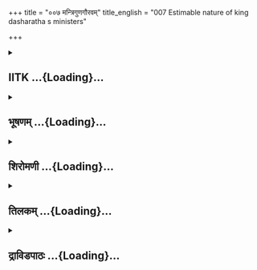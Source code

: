 +++
title = "००७ मन्त्रिगुणगौरवम्"
title_english = "007 Estimable nature of king dasharatha s ministers"

+++
<div caption="श्रीराम-हरिसीताराममूर्ति-घनपाठिभ्यां वचनम्" class="audioEmbed" src="https://archive.org/download/Ramayana-recitation-Sriram-harisItArAmamUrti-Ghanapaati-v2/Kanda_1/Kanda_1_BK-007-Mantriguna_Gouravam.mp3"></div>

<div class="js_include collapsed" newlevelforh1="2" title="IITK" unfilled url="/purANam/rAmAyaNam/audIchya-pAThaH/iitk/1_bAlakANDam/02-putrakAmaH/007_mantriguNagauravam.md">
<details><summary><h2>IITK ...{Loading}...</h2></summary>

King Dasaratha's court and description of the virtues of ministers.



### श्लोकः
#### मूलम्
तस्यामात्या गुणैरासन्निक्ष्वाकोस्तु महात्मनः ।  
मन्त्रज्ञाश्चेङ्गितज्ञाश्च नित्यं प्रियहिते रताः ॥1.7.1॥

#### शब्दार्थः
महात्मनः of the magnanimous, तस्य his, इक्ष्वाकोः of the descendent of Ikshvaku, गुणैः  with virtues, मन्त्रज्ञाश्च competent counsellors, इङ्गितज्ञाश्च skilled in judging motives from the features of the face, नित्यम् always, प्रियहिते doing all that was dear and could bring welfare to the king, रताः intent on, अमात्याः ministers, आसन् existed.

#### आङ्ग्लानुवादः
The ministers of the great descendent of the Ikshvakus were endowed with all virtues. They were competent counsellors, skilled in judging motives from facial features and were always intent on doing good and all that was dear and helpful to the king.



### श्लोकः
#### मूलम्
अष्टौ बभूवुर्वीरस्य तस्यामात्या यशस्विनः ।  
शुचयश्चानुरक्ताश्च राजकृत्येषु नित्यशः ॥1.7.2॥

#### शब्दार्थः
वीरस्य of the mighty, यशस्विनः glorious, तस्य for that king Dasaratha, शुचयः free from blemish in dealings, नित्यशः ever, राजकृत्येषु in royal duties, अनुरक्ताश्च loyally devoted, अष्टौ eight, अमात्याः ministers, बभूवुः had been employed.

#### आङ्ग्लानुवादः
The mighty and glorious (king Dasaratha) had eight ministers who were free from blemish in their dealings and ever devoted to royal duties.



### श्लोकः
#### मूलम्
धृष्टिर्जयन्तो विजयस्सिद्धार्थो ह्यर्थसाधकः ।  
अशोको मन्त्रपालश्च सुमन्त्रश्चाष्टमोऽभवत् ॥1.7.3॥

#### शब्दार्थः
धृष्टिः Dhrishti, जयन्तः Jayanta, विजयः Vijaya, सिद्धार्थः Siddhartha, अर्थसाधकः Arthasadhaka, अशोकः Ashoka, मन्त्रपालश्च Mantrapala, सुमन्त्रः Sumantra, अष्टमः eigth, अभवत् were present.

#### आङ्ग्लानुवादः
The eight ministers were Dhrishti, Jayanta,Vijaya, Siddhartha, Arthasadhaka, Ashoka, Mantrapala and Sumantra.



### श्लोकः
#### मूलम्
ऋत्विजौ द्वावभिमतौ तस्याऽऽस्तामृषिसत्तमौ ।  
वसिष्ठो वामदेवश्च मन्त्रिणश्च तथापरे ॥1.7.4॥

#### शब्दार्थः
तस्य for him, वसिष्ठः Vasihta, वामदेवः च and Vamadeva, द्वौ two, ऋषिसत्तमौ excellent rishis, अभिमतौ highly desired, ऋत्विजौ family priests, आस्ताम् existed, तथा and, अपरे some other, मन्त्रिणश्च counsellors also.

#### आङ्ग्लानुवादः
He had two wellchosen excellent rishis, Vasishta and Vamadeva, as family priests besides some other counsellors.



### श्लोकः
#### मूलम्
विद्याविनीता ह्रीमन्तः कुशला नियतेन्द्रियाः ।  
श्रीमन्तश्च महात्मानश्शास्त्रज्ञा दृढविक्रमाः ॥1.7.5॥  
कीर्तिमन्तः प्रणिहिताः यथावचनकारिणः ।  
तेजः क्षमायशःप्राप्ता स्मितपूर्वाभिभाषिणः ॥1.7.6॥

#### शब्दार्थः
विद्याविनीताः well educated in all branches of knowledge, ह्रीमन्तः those who feel ashamed to do unjust acts, कुशलाः proficient, नियतेन्द्रियाः those having restrained senses, श्रीमन्तश्च wealthy, महात्मानः illustrious, शास्त्रज्ञाः versed in shastras, दृढविक्रमाः steadfast in  prowess, कीर्तिमन्तः renowned, प्रणिहिताः fixing their attention on their thoughts, यथावचनकारिणः doing in accordance with word, तेजःक्षमायशःप्राप्ताः possessing splendour forgiveness and fame, स्मितपूर्वाभिभाषिणः speaking with a smile.

#### आङ्ग्लानुवादः
They were welleducated in all branches of knowledge and deemed unjust acts shameful. They were renowned, proficient, versed in sastras, wealthy and magnanimous. They had their senses restrained and their deeds were in accordance with their words. They acted with determination. They were brilliant, forgiving and reputed. And always spoke with a smile.



### श्लोकः
#### मूलम्
क्रोधात्कामार्थहेतोर्वा न ब्रूयुरनृतं वचः ।  
तेषामविदितं किञ्चित्स्वेषु नास्ति परेषु वा ।  
क्रियमाणं कृतं वापि चारेणापि चिकीर्षितम् ॥1.7.7॥

#### शब्दार्थः
क्रोधात् either in anger, कामार्थहेतोर्वा or for the reason of pecuniary gains or for desire, अनृतम् untruth or unjust, वचः word, न ब्रूयुः do not utter, स्वेषु in the midst of their own, परेषु वा or among their enemies, क्रियमाणम् what was being done, कृतं वापि or what had been done, चिकीर्षितम् or intended to be done, तेषाम् for them, चारेण through spies, अविदितम्  unknown, किञ्चित् even little, नास्ति was not there.

#### आङ्ग्लानुवादः
Either in anger or for pecuniary gains or for fulfilment of desire, they never uttered an untrue or unjust word. In the midst of their own people or among their enemies, they knew, through spies everything being done or had been done or intended to be done in future.



### श्लोकः
#### मूलम्
कुशला व्यवहारेषु सौहृदेषु परीक्षिताः ।  
प्राप्तकालं तु ते दण्डं धारयेयुस्सुतेष्वपि ॥1.7.8॥

#### शब्दार्थः
ते those ministers, व्यवहारेषु in their dealings, कुशलाः competent, सौहृदेषु in friendship, परीक्षिताः tested, सुतेष्वपि even in the matter of sons, प्राप्तकालम् appropriately, दण्डम्   punishment, धारयेयुः used to impose.

#### आङ्ग्लानुवादः
They knew how to deal (with people). They were true to their friends. They used to impose appropriate punishment even on their own sons.



### श्लोकः
#### मूलम्
कोशसङ्ग्रहणे युक्ता बलस्य च परिग्रहे ।  
अहितं चापि पुरुषं न विहिंस्युरदूषकम् ॥1.7.9॥

#### शब्दार्थः
कोशसङ्ग्रहणे in replenishing the exchequer, बलस्य army's, परिग्रहे च also holding, युक्ताः  experts, अदूषकम् who did not commit any offence, अहितं पुरुषमपि those who were not wellwishers, न विहिंस्युः never inflicted with punishment.

#### आङ्ग्लानुवादः
They were experts in replenishing the exchequer and in collecting the army. They never inflicted any punishment even on those who were not their wellwishers, if they did not commit any offence.



### श्लोकः
#### मूलम्
वीराश्च नियतोत्साहा राजशास्त्रमनुष्ठिताः ।  
शुचीनां रक्षितारश्च नित्यं विषयवासिनाम् ॥1.7.10॥

#### शब्दार्थः
वीराश्च mighty and powerful, नियतोत्साहाः possessing steady perseverance, राजशास्त्रम् state policy, अनुष्ठिताः followed, विषयवासिनाम् living in the state, शुचीनाम् of virtuous people, नित्यम् always, रक्षितारश्च protectors.

#### आङ्ग्लानुवादः
They were heroic. They possessed steady perseverance. They followed the state policy and always protected the virtuous people living in the state.



### श्लोकः
#### मूलम्
ब्रह्म क्षत्रमहिंसन्तस्ते कोशं समपूरयन् ।  
सुतीक्ष्णदण्डास्संप्रेक्ष्य पुरुषस्य बलाबलम् ॥1.7.11॥

#### शब्दार्थः
ब्रह्म brahmanas, क्षत्रम् kshatriyas, अहिंसन्तः did not cause pain (in thought, word and deed), ते they, कोशम् treasury, समपूरयन् filled, पुरुषस्य for a person, बलाबलम् strength and weakness, सम्प्रेक्ष्य investigating, सुतीक्ष्णदण्डाः inflicted  stringent punishments.

#### आङ्ग्लानुवादः
While ensuring that they did not cause pain to brahmanas and kshatriyas (in thought, word and deed), they filled the treasury. They inflicted stringent punishments on a man after examining his strength and weakness.



### श्लोकः
#### मूलम्
शुचीनामेकबुद्धीनां सर्वेषां सम्प्रजानताम् ।  
नासीत्पुरे वा राष्ट्रे वा मृषावादी नरः क्वचित् ॥1.7.12॥

#### शब्दार्थः
शुचीनाम् of the chaste in conduct, एकबुद्धीनाम् unanimous in decisionmaking, सर्वेषाम् of all men, सम्प्रजानताम् administrating the kingdom, पुरे वा either in the city, राष्ट्रे वा or in the kingdom, क्वचित् anywhere, मृषावादी was a liar, नरः man, नासीत् did not exist.

#### आङ्ग्लानुवादः
While the ministers of chaste conduct administered the kingdom with unanimous decisions, there was no one who was a liar, either in the city or in the kingdom.



### श्लोकः
#### मूलम्
कश्चिन्न दुष्टस्तत्रासीत्परदाररतो नरः ।  
प्रशान्तं सर्वमेवासीद्राष्ट्रं पुरवरं च तत् ॥1.7.13॥

#### शब्दार्थः
तत्र in that kingdom, दुष्टः wicked, परदाररतः enamoured of others' wives, नरः men, कश्चित् even one, नासीत् did not exist, सर्वम् entire, राष्ट्रम् empire, तत् that, पुरवरं च best of cities, प्रशान्तम् आसीत् serenity prevailed.

#### आङ्ग्लानुवादः
In that kingdom no one was wicked or enamoured of others' wives. Serenity prevailed over the entire kingdom including the city of excellence.



### श्लोकः
#### मूलम्
सुवाससस्सुवेषाश्च ते च सर्वे सुशीलिनः ।  
हितार्थं च नरेन्द्रस्य जाग्रतो नयचक्षुषा ॥1.7.14॥

#### शब्दार्थः
ते सर्वे all the ministers, सुवाससः wore excellent clothes, सुवेषाश्च well adorned, सुशीलिनः good character, नरेन्द्रस्य king's, हितार्थम् for the welfare of, नयचक्षुषा with politics as their eyes, जाग्रतः vigilant.

#### आङ्ग्लानुवादः
They all were welldressed in fine clothes. They possessed good character with an eye on justice and vigilant about the king's welfare.



### श्लोकः
#### मूलम्
गुरोर्गुणगृहीताश्च प्रख्याताश्च पराक्रमे ।  
विदेशेष्वपि विज्ञातास्सर्वतो बुद्धिनिश्चयात् ॥1.7.15॥

#### शब्दार्थः
गुरोः from elderly venerable persons like father, mother etc, गुणगृहीताः receiving inspiration through their virtues, पराक्रमे in the matter of prowess, प्रख्याताः renowned, सर्वतः in all affairs, बुद्धिनिश्चयात् guided by their intellect, विदेशेष्वपि in other countries as well, विज्ञाताः were famous.

#### आङ्ग्लानुवादः
They imbibed virtues from the elderlies. They were renowned in prowess. They were guided by their intellect in all affairs. They were wellknown everywhere.



### श्लोकः
#### मूलम्
सन्धिविग्रहतत्त्वज्ञाः प्रकृत्या सम्पदान्विताः ॥1.7.16॥  
मन्त्रसंवरणे शक्ताश्श्लक्ष्णास्सूक्ष्मासु बुद्धिषु ।  
नीतिशास्त्रविशेषज्ञास्सततं प्रियवादिनः ॥1.7.17॥

#### शब्दार्थः
सन्धिविग्रहतत्त्वज्ञाः well aware of the real nature of peace or war, प्रकृत्या inherently, सम्पदा by affluent, अन्विताः possessed, मन्त्रसंवरणे in keeping the plans secretly, शक्ताः capable, सूक्ष्मासु in sharp, बुद्धिषु in comprehension, श्लक्ष्णाः gracious, नीतिशास्त्रविशेषज्ञाः distinguished in the science of ethics and morality, सततम् always, प्रियवादिनः spoke pleasing words.

#### आङ्ग्लानुवादः
The ministers were inherently well aware of the real nature of peace or war. They were affluent, adept in keeping secrecy and sharp in comprehending the points (before making any decision). They were experts in the science of ethics and morality. They always spoke  pleasing words.



### श्लोकः
#### मूलम्
ईदृशैस्तैरमात्यैस्तु राजा दशरथोऽनघः ।  
उपपन्नो गुणोपेतैरन्वशासद्वसुन्धराम् ॥1.7.18॥

#### शब्दार्थः
अनघः free from sin, दशरथः राजा king Dasaratha, गुणोपेतैः by those endowed with virtues, ईदृशैः with such, अमात्यैः ministers, उपपन्नः surrounded, वसुन्धराम् earth, अन्वशासत् ruled.

#### आङ्ग्लानुवादः
The faultless king Dasaratha, with the assistance of such ministers endowed with virtues, ruled the earth.



### श्लोकः
#### मूलम्
अवेक्षमाणश्चारेण प्रजा धर्मेण रञ्जयन् ।  
प्रजानां पालनं कुर्वन्नधर्मान्परिवर्जयन् ॥1.7.19॥  
विश्रुतस्त्रिषु लोकेषु वदान्यस्सत्यसङ्गरः ।  
स तत्र पुरुषव्याघ्रश्शशास पृथिवीमिमाम् ॥1.7.20॥

#### शब्दार्थः
पुरुषव्याघ्रः tiger among men, सः king Dasaratha, चारेण with spies, अवेक्षमाणः guarding, प्रजाः the poeple, रञ्जयन् pleasing, प्रजानाम् of people, पालनं कुर्वन् protecting, अधर्मान्  unrighteous ones, परिवर्जयन् deserting, वदान्यः munificient, सत्यसङ्गरः undertaking to uphold truth, त्रिषु लोकेषु in the three worlds, विश्रुतः wellknown, इमाम् this, पृथिवीम् earth, धर्मेण with righteousness, शशास reigned.

#### आङ्ग्लानुवादः
In the three worlds he (Dasaratha) was acclaimed in the three words as munificient and upholder of truth, a tiger among men, who ruled protecting and guarding the people through spies. He. ruled the kingdom with righteousness by deserting irreligious and keeping the subjects happy.



### श्लोकः
#### मूलम्
नाध्यगच्छद्विशिष्टं वा तुल्यं वा शत्रुमात्मनः ।  
मित्रवान्नतसामन्तः प्रतापहतकण्टकः ॥1.7.21॥  
स शशास जगद्राजा दिवं देवपतिर्यथा ।

#### शब्दार्थः
मित्रवान् having many friends, नतसामन्तः humbled tributary kings, प्रतापहतकण्टकः slayed the  thorny enemies with might, आत्मनः for himself, विशिष्टं वा superior, तुल्यं वा or equal, शत्रुम् foe, नाध्यगच्छत् did not meet, सः राजा that king, देवपतिः Indra, यथा like, जगत् world, शशास ruled.

#### आङ्ग्लानुवादः
The king (Dasaratha) had many friends. All the tributary kings were obedient to him. He killed his enemies with his might. There was no foe who was either superior to or equal to him. He ruled the world as Indra ruled the heaven.



### श्लोकः
#### मूलम्
तैर्मन्त्रिभिर्मन्त्रहिते नियुक्तै  
र्वृतोऽनुरक्तैः कुशलैस्समर्थैः ।  
स पार्थिवो दीप्तिमवाप युक्त  
स्तेजोमयैर्गोभिरिवोदितोऽर्कः ॥1.7.22॥

#### शब्दार्थः
मन्त्रहिते in counselling for  his welfare, नियुक्तैः appointed, अनुरक्तैः by the affectionate ones, कुशलैः skilful ones, समर्थैः by the capable, तैः मन्त्रिभिः with those ministers, वृतः  surrounded by, सः पार्थिवः the king, तेजोमयैः luminous, गोभिः by rays, युक्तः filled with, उदितः rising, अर्कः इव like the Sun, दीप्तिम् brightness, अवाप obtained.

#### आङ्ग्लानुवादः
Accompanied by the ministers who were devoted to his welfare, adept in counselling, skilful, capable and loyal towards him, the king acquired glory like the rising Sun with luminous rays.  

### समाप्तिः
 श्रीमद्रामायणे वाल्मीकीय आदिकाव्ये बालकाण्डे सप्तमस्सर्गः ॥  
Thus ends the seventh sarga of Balakanda of the holy Ramayana the first epic composed by sage Valmiki.

</details>
</div>
<div class="js_include collapsed" newlevelforh1="2" title="भूषणम्" unfilled url="/purANam/rAmAyaNam/audIchya-pAThaH/TIkA/bhUShaNa_iitk/1_bAlakANDam/02-putrakAmaH/007_mantriguNagauravam.md">
<details><summary><h2>भूषणम् ...{Loading}...</h2></summary>



तस्यामात्या गुणैरासन्निक्ष्वाकोस्तु महात्मनः ।  

मन्त्रज्ञाश्चेङ्गितज्ञाश्च नित्यं प्रियहिते रताः  ॥  १।७।१  ॥   

अथोक्तगुणसम्पन्नस्य दशरथस्य धर्मानुष्ठानसहायसाधिष्ठसचिवसम्पत्तिं दर्शयति
सप्तमे तस्येत्यादि । महात्मनः महामतेः तस्य इक्ष्वाकोः, दशरथस्य
तद्वंशजत्वात्तच्छब्दः । मन्त्रज्ञाः कार्यविचारज्ञाः । इङ्गितं
पराभिप्रायः तं मुखविकाससङ्कोचव्यङ्ग्यवचनादिभिर्जानन्तीति इङ्गितज्ञाः ।
अमात्याः अमा राज्ञः सर्वराज्यव्यापारेषु सह भवन्तीत्यमात्याः ।
"अव्ययात्त्यप्" । गुणैः वक्ष्यमाणमन्त्रिगुणैः उपेता आसन्  ॥  १।७।१  ॥   

  

अष्टौ बभूवुर्वीरस्य तस्यामात्या यशस्विनः ।  

शुचयश्चानुरक्ताश्च राजकृत्येषु नित्यशः  ॥  १।७।२  ॥   

"मन्त्रिणः सप्त वाष्टौ वा प्रकुर्वीत परीक्षितान्" इति मनुनोक्तरीत्याह
अष्टाविति । शुचयः सर्वात्मना स्वामिद्रोहचिन्तारहिताः, नित्यशः
राजकृत्येषु तदनुष्ठानेषु अनुरक्ताः तत्पराः, अष्टावमात्या बभूवुः  ॥  १।७।२
 ॥   

  

धृष्टिर्जयन्तो विजयः सिद्धार्थोह्यर्थसाधकः ।  

अशोको मन्त्रपालश्च सुमन्त्रश्चाष्टमो ऽभवत्  ॥  १।७।३  ॥   

तेषां नामानि दर्शयति धृष्टिरिति । धृष्टिः प्रथमो ऽभवत् जयन्तो द्वितीयो
ऽभूत् इति क्रमेण योजयित्वा सुमन्त्रो ऽष्टमो ऽभवदिति योज्यम्  ॥  १।७।३
 ॥   

  

ऋत्विजौ द्वावभिमतौ तस्यास्तामृषिसत्तमौ ।  

वसिष्ठो वामदेवश्च मन्त्रिणश्च तथा ऽपरे  ॥  १।७।४  ॥   

ऋत्विजाविति । वसिष्ठः वामदेवश्च द्वौ ऋषिसत्तमौ ऋत्विजौ पुरोहितौ अभिमतौ
प्रधानौ आस्ताम्, तथा अभिमताः अपरे मन्त्रिणः ऋत्विजः जाबालिप्रभृतयश्चासन्
 ॥  १।७।४  ॥   

  

  

विद्याविनीता ह्रीमन्तः कुशला नियतेन्द्रियाः ।  

श्रीमन्तश्च महात्मानः शास्त्रज्ञा दृढविक्रमाः  ॥  १।७।५  ॥   

अथ मन्त्रिगुणान् प्रपञ्चयति सर्गशेषेण विद्येति । विद्यासु
आन्वीक्षिकीप्रभृतिषु विनीताः शिक्षिताः, ह्रीमन्तः अकृत्यकरणेषु
लज्जावन्तः, कुशलाः नीतौ समर्थाः, नियतेन्द्रियाः अविहितविषयेभ्यो
निवृत्ताः, श्रीमन्तः लक्ष्मीसमृद्धाः, महात्मानः महाबुद्धयः, शास्त्रज्ञाः
नीतिशास्त्रज्ञाः, दृढविक्रमाः अप्रतिहतपराक्रमाः  ॥  १।७।५  ॥   

  

कीर्तिमन्तः प्रणिहिता यथावचनकारिणः ।  

तेजःक्षमायशःप्राप्ताः स्मितपूर्वाभिभाषिणः ।  

क्रोधात्कामार्थहेतोर्वा न ब्रूयुरनृतं वचः  ॥  १।७।६  ॥   

कीर्तिमन्त इति । प्रणिहिताः राजकृत्येष्वप्रमत्ताः, यथावचनकारिणः
यथोक्तवन्तस्तथैव कुर्वन्ति, न तु "मनस्यन्यद्वचस्यन्यत् कर्मण्यन्यत्" इति
न्यायत इति भावः । तेजःक्षमायशांसि प्राप्ताः । "द्वितीया श्रित "
इत्यादिना समासः । अत्र यशः प्रतापक्षमाजन्या प्रथा । कीर्तिमन्त इत्यत्र
कीर्तिस्तु मन्त्रज्ञताकृता प्रथा । स्मितपूर्वाभिभाषिण इत्यनेन
निर्मत्सरत्वमुच्यते । आसन्, मन्त्रिण इति श्लोकद्वयशेषः । क्रोधादिति
अर्द्धमेकान्वयम् । क्रोधाद्वा कामहेतोरर्थहेतोर्वा अनृतमसत्यं वचो न
ब्रूयुः  ॥  १।७।६  ॥   

  

तेषामविदितं किञ्चित् स्वेषु नास्ति परेषु वा ।  

क्रियमाणं कृतं वापि चारेणापि चिकीर्षितम्  ॥  १।७।७  ॥   

तेषामिति । तेषां मन्त्रिणां स्वेषु स्वराष्ट्रीयवृत्तान्तेषु परेषु
परराष्ट्रीयवृत्तान्तेषु च, कृतं क्रियमाणम्, चिकीर्षितं कर्त्तुमिष्टम्,
करिष्यमाणमिति यावत् । यत्किञ्चिदपि वा वृत्तं चारेण चारमुखेन अविदितं
नास्ति, सर्वो ऽपि स्वराष्ट्रपरराष्ट्रवृत्तान्तभेदस्तैर्ज्ञात इत्यर्थः  ॥ 
१।७।७  ॥   

  

कुशला व्यवहारेषु सौहृदेषु परीक्षिताः ।  

प्राप्तकालं तु ते दण्डं धारयेयुः सुतेष्वपि  ॥  १।७।८  ॥   

कुशला इति । व्यवहारेषु निश्चितार्थप्रतिपादनेषु कुशलाः समर्थाः । सौहृदेषु
विषयेषु परीक्षिताः राज्ञा बहुधा परीक्षितास्ते मन्त्रिणः सुतेष्वपि
प्राप्तकालं प्राप्तसापराधत्वलक्षणकालम्, दण्डं धारयेयुः प्रवर्त्तयेयुः  ॥ 
१।७।८  ॥   

  

कोशसङ्ग्रहणे युक्ता बलस्य च परिग्रहे ।  

अहितं वापि पुरुषं न विहिंस्युरदूषकम्  ॥  १।७।९  ॥   

कोशेति । कोशस्य अर्थनिचयस्य, सङ्ग्रहणे सम्पादने । बलस्य चतुर्विधसैन्यस्य
। परिग्रहे अर्थप्रदानेन संरक्षणे च युक्ता अवहितास्सन्तः अहितं शत्रुमपि,
अदूषकम् अनपराधिनं न विहिंस्युः न पीडयेयुः । शकि लङ्  ॥  १।७।९  ॥   

  

वीराश्च नियतोत्साहा राजशास्त्रमनुष्ठिताः ।  

शुचीनां रक्षितारश्च नित्यं विषयवासिनाम्  ॥  १।७।१०  ॥   

वीराश्चेति । वीराः शत्रुनिवारणक्षमाः । नियतोत्साहाः शत्रुजये
नित्योत्साहाः । राजशास्त्रं नीतिशास्त्रम् अनुष्ठिताः अनुष्ठितवन्तः, अत
एव विषयवासिनां स्वराज्यवासिनाम्, शुचीनां साधूनां नित्यं रक्षितारः,
अशुचीनां तु निहन्तार इति च सिद्धम् । ते आसन्नित्यनुषज्यते  ॥  १।७।१०  ॥   

  

ब्रह्मक्षत्रमहिंसन्तस्ते कोशं समपूरयन् ।  

सुतीक्ष्णदण्डाः सम्प्रेक्ष्य पुरुषस्य बलाबलम्  ॥  १।७।११  ॥   

ब्रह्मेति । ब्रह्म ब्राह्मणान् क्षत्रं क्षत्रियांश्च अहिंसन्तः विनापराधं
तत्स्वमनपहरन्तः । सत्यप्यपराधे पुरुषस्य अपराधिनः, बलाबलम् अपराधतारतम्यं
शक्तितारतम्यं वा सम्प्रेक्ष्य अपराधगुरुत्वे सुतीक्ष्णदण्डाः,
अपराधाल्पत्वे मृदु दण्डाश्च । शक्तत्वे सुतीक्ष्णदण्डाः अशक्तत्वे
मृदुदण्डाश्च कोशं समपूरयन्  ॥  १।७।११  ॥   

  

शुचीनामेकबुद्धीनां सर्वेषां सम्प्रजानताम् ।  

नासीत्पुरे वा राष्ट्रे वा मृषावादी नरः क्वचित्  ॥  १।७।१२  ॥   

अथ मन्त्रिगुणसम्पत्तिफलं दर्शयति शुचीनामित्यादिश्लोकद्वयेन् । शुचीनाम्
एकरूपकरणत्रयवताम् । एकबुद्धीनाम् एककण्ठानां सर्वेषां मन्त्रिणां
सम्प्रजानतां राज्यतन्त्रं विचारयताम् । भावलक्षणसप्तम्यर्थे षष्ठी ।
"षष्ठीचानादरे" इत्यत्र योगविभागेन । सर्वेषु मन्त्रिषु राज्यतन्त्रं
विचारयत्स्वित्यर्थः । पुरे वा राष्ट्रे वा क्वचित्कोणे ऽपि मृषावादी
असत्यवादी नरो नासीत्  ॥  १।७।१२  ॥   

  

कश्चिन्न दुष्टस्तत्रासीत् परदाररतो नरः ।  

प्रशान्तं सर्वमेवासीद्राष्ट्रं पुरवरं च तत्  ॥  १।७।१३  ॥   

कश्चिदिति । किञ्च तत्र पुरराष्ट्रेषु कश्चिन्नरः दुष्टः कुटिलः परदाररतश्च
नासीत्, प्रत्युत यद्राष्ट्रं पुरवरं च तत् सर्वं प्रशान्तमेव आसीत् ।
नगरजनपदवासिनः सर्वे ऽप्यन्यायाधर्मरहिता एवासन् इत्यर्थः  ॥  १।७।१३  ॥   

  

सुवाससः सुवेषाश्च ते च सर्वे सुशीलिनः ।  

हितार्थं च नरेन्द्रस्य जाग्रतो नयचक्षुषा  ॥  १।७।१४  ॥   

पुनस्तान्विशेषयति सुवासस इत्यादिना सार्द्धश्लोकत्रयेण । सुवाससः
शुभ्रवाससः, सुवेषाः शोभनालङ्काराः, सुशीलिनः सुसद्वृत्ताः, नरेन्द्रस्य
स्वामिनः हितार्थं नयचक्षुषा जाग्रतः जागरूकाः, सर्वदा नीतिषु दत्तावधाना
इत्यर्थः  ॥  १।७।१४  ॥   

  

गुरौ गुणगृहीताश्च प्रख्याताश्च पराक्रमे ।  

विदेशेष्वपि विज्ञाताः सर्वतो बुद्धिनिश्चयात्  ॥  १।७।१५  ॥   

गुराविति । गुरौ गुरुषु । जात्येकवचनम् । गुणगृहीताः गृहीतगुणाः,
गुणमात्रग्राहिणो दोषमपश्यन्त इत्यर्थः । पराक्रमे विषये प्रख्याताः,
विदेशेषु देशान्तरेष्वपि सर्वतः सर्वत्रातीतानागतविषयेषु, बुद्धिनिश्चयात्
निश्चयरूपबुद्धेर्हेतोः विज्ञाताः विख्याताः  ॥  १।७।१५  ॥   

  

सन्धिविग्रहतत्त्वज्ञाः प्रकृत्या सम्पदान्विताः ।  

मन्त्रसंवरणे शक्ताः श्लक्ष्णास्सूक्ष्मासु बुद्धिषु  ॥  १।७।१६  ॥   

सन्धीति । सन्धिः सामन्तैः समाधानम्, विग्रहः तैः कलहः, तयोस्तत्त्वं
देशकालाद्युचितत्वम्, तज्जानन्तीति तथा । उक्तं च मनुना "यदा त्वेवाल्पिका
पीडा तदा सन्धिं समाश्रयेत् । अभ्युच्छ्रयो यदात्मानं तथा मन्येत विग्रहम्
 ॥ " इति। प्रकृत्या स्वभावेन, सम्पदा ऐश्वर्येण अन्विताः, सम्पदभावे
तच्चापलेनान्यथा कुर्युरिति भावः। मन्त्रो राष्ट्रकार्यचिन्ता, तस्य संवरणे
बहिरप्रकटने शक्ताः, सम्पत्कार्यमिदम्। सूक्ष्मासु बुद्धिषु
सूक्ष्मार्थविशेषविचारेषु श्लक्ष्णाः अपरुषाः, सद्यःप्रतिभावन्त इत्यर्थः
 ॥  १।७।१६  ॥   

  

नीतिशास्त्रविशेषज्ञाः सततं प्रियवादिनः  ॥  १।७।१७  ॥   

नीतिशास्त्रेति । नीतिशास्त्रविशेषज्ञाः नीत्या शासनविशेषज्ञाः
"ग्रन्थशासनयोः शास्त्रम्" इति भास्करः । सततं राज्ञः प्रियवादिनः,
हितवचनस्यैव राज्ञः प्रियत्वात् । आसन्निति पूरणीयम्  ॥  १।७।१७  ॥   

  

ईदृशैस्तैरमात्यैश्च राजा दशरथो ऽनघः ।  

उपपन्नो गुणोपेतैरन्वशासद्वसुन्धराम्  ॥  १।७।१८  ॥   

ईदृशैरिति । ईदृशैः उक्तगुणविशिष्टैः गुणोपेतैः उक्तगुणातिरिक्तगुणोपेतैः
तैः अमात्यैः उपपन्नः । अनघः व्यसनरहितः । उक्तं मनुना "दश कामसमुत्थानि
तथाष्टौ क्रोधजानि च । व्यसनानि दुरन्तानि प्रयत्नेन विवर्जयेत्  ॥ " इति।
व्यसनस्वरूपं चोक्तम् "मृगयाक्षो दिवास्वापः परिवादः स्त्रियो मदः।  

तौर्यत्रिकं वृथाट्यं च कामजो दशको गुणः  ॥  पैशुन्यं साहसं द्रोह
ईर्ष्यासूयार्थदूषणे । वाग्दण्डनं च पारुष्यं क्रोधजो ऽपि गुणो ऽष्टकः  ॥ "
इति। दशरथो राजा वसुन्धरा भूमिम्। अन्वशासदिति लुङ्।
"सर्तिशास्त्यर्तिभ्यश्च" इत्यङ्  ॥  १।७।१८  ॥   

  

अवेक्षमाणश्चारेण प्रजा धर्मेण रञ्जयन् ।  

प्रजानां पालनं कुर्वन्नधर्मं परिवर्जयन्  ॥  १।७।१९  ॥   

विश्रुतस्त्रिषु लोकेषु वदान्यः सत्यसङ्गरः ।  

स तत्र पुरुषव्याघ्रः शशास पृथिवीमिमाम्  ॥  १।७।२०  ॥   

अवेक्षमाण इति श्लोकद्वयमेकान्वयम् । चारेण चक्षुःस्थानीयेन अवेक्षमाणः
स्वपरराष्ट्रवृत्तान्तान् पश्यन् । जात्येकवचनमिदम्,
अनेकचारैर्ज्ञेयत्ववचनात् । यथाह मनुः "वने वनचराः कार्याः श्रमणाटविकादयः
। परप्रवृत्तिज्ञानार्थं शीघ्राश्चारपरम्पराः  ॥ "इति। धर्मेण
दण्ड्यदण्डनादिना प्रजा रञ्जयन् आह्लादयन्,
पालनमनिष्टनिवृत्तिपूर्वकेष्टप्रापणम्। अधर्मम् अदण्ड्यदण्डनादि, विश्रुतः
दानविक्रमादिभिः प्रसिद्धः। वदान्यः दानशीलः। सत्यसङ्गरः सत्यप्रतिज्ञः।
"सङ्गरो ना क्रियाकाले प्रतिज्ञाविपदोर्युधि।" इति यादवः। सः पुरुषव्याघ्रः
पुरुषश्रेष्ठः। तत्र अयोध्यायाम्, वसन्निति शेषः  ॥  १।७।१९,२०  ॥   

  

नाध्यगच्छद्विशिष्टं वा तुल्यं वा शत्रुमात्मनः ।  

मित्रवान्नतसामन्तः प्रतापहतकण्टकः ।  

स शशास जगद्राजा दिवं देवपतिर्यथा  ॥  १।७।२१  ॥   

नाध्यगच्छदिति । विशिष्टमधिकं तुल्यं वा आत्मनः शत्रुं नाध्यगच्छत् न
ज्ञातवान् । तत्र हेतुमाह मित्रवान् नतसामन्तः पादानतसमानसीमाधिपतिकः ।
प्रतापेन हताः कण्टकाः शत्रवो यस्य स तथा । "वेणौ द्रुमाङ्गे रोमाञ्चे
क्षुद्रशत्रौ च कण्टकः ।" इति यादवः । स इति शेषः । उक्तमर्थं
सदृष्टान्तमाह स इति अर्द्धमेकम्  ॥  १।७।२१  ॥   

  

तैर्मन्त्रिभिर्मन्त्रहिते नियुक्तैर्वृतो ऽनुरक्तैः कुशलैः समर्थैः ।  

स पार्थिवो दीप्तिमवाप युक्तस्तेजोमयैर्गोभिरिवोदितो ऽर्कः  ॥  १।७।२२  ॥   

इत्यार्षे श्रीरामायणे वाल्मीकीये आदिकाव्ये बालकाण्डे सप्तमः सर्गः  ॥  ७
 ॥   

सर्गार्थं सङ्ग्रहेण दर्शयति तैरिति । मन्त्रहिते मन्त्रे हिते च
नियुक्तैः, कुशलैः बुद्धिकुशलैः, समर्थैः कार्यकरणसमर्थैः मन्त्रिभिर्वृतः
नृपः । तेजोमयैः, स्वार्थे मयट् । गोभिः किरणैर्युक्तः उदितो ऽर्कः
बालसूर्य इव दीप्तिमवाप । त्रिष्टुबुपजातिवृत्तम्  ॥  १।७।२२  ॥   

इति श्रीगोविन्दराजविरचिते श्रीरामायणभूषणे मणिमञ्जीराख्याने
बालकाण्डव्याख्याने सप्तमः सर्गः  ॥  ७  ॥   

  



</details>
</div>
<div class="js_include collapsed" newlevelforh1="2" title="शिरोमणी" unfilled url="/purANam/rAmAyaNam/audIchya-pAThaH/TIkA/shiromaNI_iitk/1_bAlakANDam/02-putrakAmaH/007_mantriguNagauravam.md">
<details><summary><h2>शिरोमणी ...{Loading}...</h2></summary>



मन्त्रिसम्पत्तिमाह तस्येत्यादिभिः । महात्मनः सर्वपूज्यस्वरूपकस्य गुणैः
इक्ष्वाकोस्तु इक्ष्वाकुसदृशस्य तस्य महाराजाधिराजदशरथस्य अमात्याः
मन्त्रज्ञाः मन्त्रः कार्याकार्यविचारः तं जानन्तीति इङ्गितज्ञाः
पराभिप्रायवेदितारश्च प्रियस्य स्वामिनो हिते नित्यं रताश्चासन् । तुशब्द
इवार्थे । किञ्च इक्ष्वाकोरेवामात्यास्तस्य दशरथस्यामात्या आसन्नित्यन्वयः
। अत्रार्थे तुरेवार्थे । अत एव तस्यास्तां तस्य पौर्वका
इत्येतद्घटकतच्छब्दाभ्यां दशरथग्रहणं न विरूपम्  ॥  १।७।१  ॥   

  

धर्मशास्त्रोक्तसङ्ख्याका मन्त्रिणः सन्तीति बोधयन्नाह अष्टाविति । शुचयः
स्वामिकार्ये कापट्यसंसर्गरहिता अत एव राजकृत्येषु एव नित्यशो ऽनुरक्ताः ।
अत एव यशस्विनः कीर्तिमन्तः । वीरस्य तस्य महाराजाधिराजस्यामात्याः अष्टौ
एव बभूवुः । ऽमन्त्रिणः सप्त वाष्टौ वा प्रकुर्वीत परीक्षितान्ऽ इति मनुः ।
चशब्दौ एवार्थौ  ॥  १।७।२  ॥   

  

तत्तन्नामान्याह धृष्टिरिति । धृष्टिः प्रथमः, जयन्तश्च द्वितीयः, विजयश्च
तृतीयः, सिद्धार्थश्च चतुर्थः, अर्थसाधकश्च पञ्चमः, अशोकश्च षष्ठः,
मन्त्रपालश्च सप्तमः, सुमन्त्रश्च अष्टमो ऽभवत् । हिश्चार्थः ।
सचान्यत्राप्यन्वेति । ऽसुराष्ट्रो राष्ट्रवर्द्धनः । अकोपो धर्मपालश्च
सुमन्त्रश्चाष्टमो ऽर्थवित्ऽ इति भट्टटीकाङ्कितपुस्तकेषु पाठः । तत्र तेषां
नामान्तराणि बोध्यानि  ॥  १।७।३  ॥   

  

ऋत्विजो गणयन्नाह ऋत्विजावित्यादि श्लोकद्वयेन । तस्य महाराजाधिराजदशरथस्य
अभिमतौ सकलज्ञानविशिष्टौ अत एव ऋषिसत्तमौ सर्वऋषिश्रेष्ठौ वसिष्ठो
वामदेवश्चेत्यतौ द्वौ । अथ मङ्गलप्रदौ ऋत्विजौ नित्यमास्तामभवताम् ।
तथाशब्दो नित्यार्थकः  ॥  १।७।४  ॥   

  

अथापरे ताभ्यां भिन्नाः मन्त्रिणः वेदमन्त्रद्रष्टारः सुयज्ञः जाबालिश्च
काश्यपश्च गौतमश्च दीर्घायुर्मार्कण्डेयश्च द्विजः अनेकद्विजविशिष्टः
कात्यायनश्च । ऋत्विजो ऽभवन्निति शेषः । द्विजशब्दस्यावृत्त्या
प्रत्येकमन्वये तु नार्शआद्यजन्तत्वकल्पना । अपिद्वयं तथातुशब्दौ चार्थौ ।
अथशब्दो मङ्गलार्थकः । श्लोकद्वयमेकान्वयि  ॥  १।७।५  ॥   

  

एतैरिति । तस्य महाराजाधिराजदशरथस्य पौर्वकाः पित्रादयः एतैः प्रसिद्धैः
ब्रह्मर्षिभिः वसिष्ठादिभिर्नित्यम् ऋत्विजः यागकर्तारः आसन् ।
पौर्वकगुणान्वर्णयन्नाह विद्येत्यादिभिः । विद्याविनीताः प्राप्तसकलविद्यया
विनीताः सरलाः । किञ्च विद्यासु विनीताः शिक्षिताः अत एव ह्रीमन्तः
जनापवादविषयीभूतकर्मवैगुण्याल्लज्जावन्तः अत एव कुशला सर्वसत्कर्मनिपुणाः
अत एव नियतेन्द्रियाः नियमितान्तर्बहिरुभयकरणाः  ॥  १।७।६  ॥   

  

श्रीमन्त इति । श्रीमन्तः लक्ष्मीविशिष्टाः । महात्मानः पूज्यस्वरूपाः ।
शस्त्रज्ञाः धनुर्वेदप्रतिपादितशस्त्रविषयकज्ञानवन्तः । दृढविक्रमाः
अचलपराक्रमविशिष्टाः । शास्त्रज्ञा इति पाठे शस्त्रप्रतिपादकशास्त्रनिपुणा
इत्यर्थः । कीर्तिमन्तः प्रशस्तयशोयुक्ताः । प्रणिहिताः
निखिलकर्मस्वनवधानतारहिताः । किञ्च प्रणः सद्धर्मप्रतिज्ञा अस्ति येषां ते
प्राणनः । तेषां हितास्तद्धर्मसाधका इत्यर्थः । प्रणशब्दस्य
प्रतिज्ञावाचकत्वं कोशे प्रसिद्धम् । यथावचनकारिणः यथावचनं वचनमनतिक्रम्य
कुर्वन्ति तच्छीलाः । सत्यप्रतिज्ञा इत्यर्थः  ॥  १।७।७  ॥   

  

तेज इति । तेजःक्षमायशःप्राप्ताः तेजश्च क्षमा च यशश्च तानि प्राप्ताः ।
"द्वितीयाश्रिता" इत्यादिना समासः । प्रतापपरो वा । अतो न पौनरुक्त्यम् ।
स्मितपूर्वाभिभाषिणः स्मितं पूर्वं यस्मिँस्तदभिभाषन्ते तच्छीलाः ।
क्रोधात् क्रोधहेतोः कामार्थहेतोः कामरूपार्थरूपहेतोर्वा ऽनृतं सत्यभिन्नं
वचो न ब्रूयुः  ॥  १।७।८  ॥   

  

तेषामिति । तेषां पौर्वकानां स्वेषु आत्मीयेषु परेषु ततो भिन्नेषु च
क्रियमाणं वर्तमानकालिकवृत्तं कृतम्, भूतकालिकवृत्तं च यच्चिकीर्षितं
भविष्यत्कालिकवृतं तच्च चारेण करणभूतेन अविदितं विदितभिन्नं नास्ति । शरैः
शातितपत्र इतिवदेकदेशान्वयः वाप्यथाः चार्थे  ॥  १।७।९  ॥   

  

कुशला इति । व्यवहारेषु कुशलाः निपुणा सौहृदेषु परीक्षिताः ।
मित्रवर्गौरिति शेषः । पौर्वकाः प्राप्तकालं प्राप्तः कालो यस्य तं दण्डं
सुतेषु अपि यथावत् धारयेयुः  ॥  १।७।१०  ॥   

  

कोशेति । कोशसङ्ग्रहणे कोशस्य अर्थसमूहस्य सङ्ग्रहणे अर्जने युक्ताः ।
बलस्य चतुरङ्गसैन्यस्य परिग्रहे परिज्ञाने । तत्तद्गुणपरीक्षणे चेत्यर्थः ।
युक्ताः उद्युक्ताः पौर्वकाः अदूषकं  

दोषरहितमहितमपि पुरुषं न विहिंस्युः पीडयेयुः  ॥  १।७।११  ॥   

  

वीरा इति । वीराः शूरतावन्तः अत एव नियतोत्साहाः
तात्विकयुद्धोत्साहविशिष्टाः राजशास्त्रं राजनीतिमनुष्ठिताः तदनुष्ठानवन्तः
शुचीनां शुद्धान्तःकरणानां विषयवासिनां देशवासिनां चकारेण पुरवासिनां
नित्यं रक्षितारश्चासन्निति शेषः  ॥  १।७।१२  ॥   

  

ब्रह्मेति । पुरुष्ास्यापराधिजनस्य बलाबलमपराधतारतम्यं सम्प्रेक्ष्य
सुविचार्य ब्रह्मक्षत्रं ब्रह्मणो वेदस्य क्षत् अप्रामाण्यप्रतिपादकत्वेन
हिंसनं येषां ते नास्तिकास्तेभ्यस्त्रायन्ते
वेदाप्रामाण्यवादनिवर्तनपूर्वकवेदप्रामाण्यव्यवस्थापकत्वेन जनान् रक्षतीति
ब्रह्मक्षत्रम् । ब्राह्मणकुलमित्यर्थः । तत् अहिंसन्तः
अपीडयन्तस्सुतीक्ष्णदण्डाः सन्तस्ते तत्पौर्वकाः कोशं समपूरयन् ।
दानाधिक्यादिना कोशव्यये ऽपि पुनःपुनरपूरयन्नित्यर्थः । अभिपूरयन्निति पाठे
अडभाव आर्ष इति भट्टः  ॥  १।७।१३  ॥   

  

शुचीनामिति । शुचीनां शुद्धानामेकबुद्धीनां मन्त्रिसमानबुद्धीनां
सम्प्रजानतां प्रजापालनविषयकसम्यग्विचारवतां सर्वेषां तत्पौर्वकाणां पुरे
राष्ट्रे च क्वचित्कदाचिदपि मृषावादी नरो जनः नासीत् । एको वाशब्दो
ऽप्यर्थे, अपरश्चार्थे  ॥  १।७।१४  ॥   

  

कश्चिदिति । तत्र पौर्वकराज्ये दुष्टो धर्मदूषकः अत एव परदाररतिः
कश्चिन्नरो नासीत् । अत एव राष्ट्रं पुरवरं च यत् तत्सर्वं प्रशान्तं
समूलसर्वोपद्रवरहितमेवासीत्  ॥  १।७।१५  ॥   

  

सुवासस इति । नरेन्द्रस्य पूर्वप्रवृत्तराज्यस्य हितार्थाः हितप्रयोजनकाः
सुवाससः शोभनवस्त्राः सुवेषा समीचीनालङ्कारकाश्च सुशीलिनः
समीचीनस्वभावास्ते प्रसिद्धाः सर्वे मन्त्रिणश्च नयचक्षुषा नीतिनेत्रेण ।
जाग्रता आसन् इति शेषः । नरेन्द्रस्येत्यत्रैकत्वं जात्यभिप्रायेण  ॥ 
१।७।१६  ॥   

  

गुराविति । गुरौ महात्मनि गुणगृहीताः गुणमात्रदर्शिनः । गुरुदोषादर्शका
इत्यर्थः । पराक्रमे विषये विदेशेष्वपि प्रख्याताः सर्वतो विज्ञाताः
सर्वविषयकज्ञानवन्तः । तत्र हेतुः बुद्धिनिश्चयाः बुद्ध्या
बुद्धिपूर्वकविचारेण निश्चयः गुरुशास्त्रवाक्यादौ विश्वासो येषां ते
मन्त्रिण आसन्निति शेषः । गुरोर्गुणगृहीताश्चेति भट्टसम्मतः पाठः । तत्र
गुरुणा गुणवत्तया गृहीता इत्यर्थः । गुरोरिति सम्बन्धसामान्ये षष्ठी । गुण
इति अर्शआद्यजन्तः । गुणागुणगृहीता इति पाठे गुणदोषग्रहीतार इत्यर्थ इति
तैर्व्याख्यातम्  ॥  १।७।१७  ॥   

  

अभित इति । अभितः सर्वकालं गुणवन्तः । किञ्च अभितश्चतुर्दिक्षु ये
गुणास्तद्वन्तः आसन् । अत एव गुणवर्जिताः न, अत एव सन्धिविग्रहतत्त्वज्ञाः
सन्धिर्मेलनं विग्रहः कलहः तयोस्तत्त्वं जानान्तीति । प्रकृत्या च
स्वभावेनैव दुस्त्यजया सम्पदा सम्पत्त्या अन्विता युक्ताः । चशब्द इवार्थे
 ॥  १।७।१८  ॥   

  

मन्त्रेति । मन्त्रसङ्ग्रहणे मन्त्रस्य देशस्वास्थ्यसम्पादकविचारस्य
यत्सङ्ग्रहणं मन्त्र्यतिरिक्तैर्वाचानुद्घाटनं तत्र शक्ताः । संवरणे इति
पाठे ऽपि स एवार्थः । सूक्ष्मासु दुर्लक्ष्यासु अपि बुद्धिषु विचारेषु
श्लक्ष्णाः पारुष्यस्वभावरहिताः नीतिशास्त्रविशेषज्ञाः सततं प्रियवादिनः ।
ते आसन्निति शेषः । शक्ताः सूक्ष्मासु इति पाठकपाठः  ॥  १।७।१९  ॥   

  

ईदृशैरिति । ईदृशैः विद्याविनीतत्वादिना वर्णितपौर्वकसदृशैः गुणोपेतैः
निखिलमन्त्रिगुणयुक्तैः तैः पूर्ववर्णिताष्टभिः अमात्यैः उपपन्नः युक्तः ।
चकारेण ऋत्विग्भिरुपपन्नः । अनघः स्वाश्रिताघनिवर्तकः राजा महाराजाधिराजो
दशरथः वसुन्धरामन्वशासत्  ॥  १।७।२०  ॥   

  

अवेक्षमाण इति । चारेण चारचक्षुषा अवेक्षमाणः निखिललोकवृत्तान्तं विजानन्
धर्मेण धर्माचरणेन प्रजा रञ्जयन् प्रजानुरागमुत्पादयन् प्रजानां पालनं
कुर्वन् अधर्मं  

परिवर्जयन्धर्मविरुद्धप्रवृत्तिं निवारयन्  ॥  १।७।२१  ॥   

  

अत एव त्रिषु लोकेषु विश्रुतः ख्यातः वदान्यः सयुक्तिकवदनशीलः सत्यसङ्गरः
कापट्यरहितसङ्ग्रामकर्ता पुरुषव्याघ्रः पुरुषसिंहः स प्रसिद्धो
महाराजाधिराजदशरथः तत्र तस्यामयोध्यायाम् । वसन्निति शेषः । इमां पृथिवीं
शशास पालयामास । द्वयोरेकत्रान्वयः  ॥  १।७।२२  ॥   

  

नेति । विशिष्टं तुल्यं वा आत्मनः शत्रुं
नाध्यगच्छन्मित्रवान्परस्परैकमत्यापन्नबहुमित्रविशिष्टः अत एव नतसामन्तः
नताः सामन्ता राजानो यस्य अत एव प्रतापहतकण्टकः प्रतापेन हताः कण्टकाः
कण्टकतुल्याः शत्रवो यस्य स राजा जगच्छशास । तत्र दृष्टान्तः देवपतिर्यथेति
 ॥  १।७।२३  ॥   

  

उपसंहरन्नाह तैरिति । मन्त्रहिते मन्त्रस्य
कार्याकार्यविषयकविचारजन्यनिश्चयस्य हिते प्राप्तये निविष्टैः स्थापितैः
अनुरक्तैः राजविषयकानुरागविशिष्टैः कुशलैः निपुणैः समर्थैः
राजकार्यविषयकसामर्थ्यविशिष्टैः तैः पूर्वोक्तमन्त्रिभिर्वृतः सः प्रसिद्धः
पार्थिवो महाराजाधिराजदशरथः तेजोमयैर्गोभिः किरणैरुदितः अर्क इव दीप्तिमवाप
 ॥  १।७।२४  ॥   

  

इति श्रीमद्वाल्मीकीयरामायणव्याख्याने रामायणशिरोमणौ बालकाण्डे सप्तमः
सर्गः  ॥  ७  ॥   

  

  



</details>
</div>
<div class="js_include collapsed" newlevelforh1="2" title="तिलकम्" unfilled url="/purANam/rAmAyaNam/audIchya-pAThaH/TIkA/tilaka_iitk/1_bAlakANDam/02-putrakAmaH/007_mantriguNagauravam.md">
<details><summary><h2>तिलकम् ...{Loading}...</h2></summary>



अथ तस्य मन्त्रिसम्पदुच्यते तस्येति । गुणैरमात्यापेक्षितैर्गुणैर्युक्ताः
। इक्ष्वाकोस्तद्वंशजस्य दशरथस्य । गुणानाह मन्त्रज्ञा इति । मन्त्रः
कार्यविचारः । इङ्गितम् पराभिप्रायम् । प्रियस्य राज्ञो हिततत्पराः  ॥ 
१।७।१  ॥   

  

अष्टाविति । शुचयो ऽसत्यस्वामिद्रोहादिरूपवाङ्मनसाशुचित्वरहिताः । नित्यश
आत्मप्रयोजनसमये ऽपि राजकृत्येषु तदनुष्ठानेष्वनुरक्तास्तत्पराः  ॥  १।७।२
 ॥   

  

तान्नामत आह धृष्टिरित्यादि  ॥  १।७।३  ॥   

  

अभिमतौ ऋत्विजौ मुख्यर्त्विजौ । "अपरे उक्ताष्टप्रधानमन्त्रिव्यतिरिक्ता"
इत्येके । "परे मन्त्रिण इत्युक्त्या वसिष्ठवामदेवयोर्मन्त्रित्वमपि
सूच्यत" इति तीर्थः । तन्न "मन्त्रिणश्च तथा" इति पाठे
परेषामृत्विक्त्वालाभे ऽपि वसिष्ठवामदेवयोमन्त्रित्वस्य शब्दमर्यादया
व्यङ्गमर्यादया चालाभात् । वस्तुतः "तथापरे" इत्यस्य ऋत्विज इत्यर्थः ।
"मन्त्रिणश्च" इत्यस्य वसिष्ठाद्या इति शेषः । अमात्या
देशादिकार्यनिर्वाहकाः । मन्त्रिणो व्यवहारद्रष्टार इति भेदः  ॥  १।७।४  ॥   

  

परामेवाह सुयज्ञ इत्यादि । सुयज्ञ ऋषिविशेषः  ॥  १।७।५  ॥   

  

"एतैर्ब्रह्मर्षिभिर्नित्यं सहितास्तस्य ऋत्विजः ।" इत्यनेन सर्वथा
कर्मसाद्गुण्यं दर्शितम् । पौर्वकाः परम्परागता इत्यर्थकममात्यर्त्विजां
विशेषणम् । विद्येति । विद्यया सह विनीताः । विद्याविनयोभयसम्पन्ना
इत्यर्थः । यथायोगं वक्ष्यमाणानि विशेषणान्यमात्येषु मन्त्रिषु च योजनीयानि
 ॥  १।७।६  ॥   

  

शस्त्रज्ञाः शस्त्रप्रतिपादकधनुर्वेदविदः । प्रणिहिताः सर्वराजकार्येषु
सावधानाः । यथावचनकारिणः राज्ञ इति शेषः  ॥  १।७।७  ॥   

  

कामार्थहेतोरिति द्वन्द्वगर्भः कर्मधारयः  ॥  १।७।८  ॥   

  

स्वेषु मित्रेषु । परेषु शत्रुषु । चारेण करणेन कृतं क्रियमाणमपि वा । अपि
चिकीर्षितं च । तेषां न किञ्चिदविदितमभूदिति शेषः  ॥  १।७।९  ॥   

  

सोहृदं विषयविशेषगतदोषान्दोषत्वेनागृह्णंश्चित्तवृत्तिविशेषस्तत्र
परीक्षिताः । राज्ञेति शेषः । प्राप्तः सापराधत्वलक्षणः कालो यस्य तं
धारयेयुः । कुर्युरित्यर्थः  ॥  १।७।१०  ॥   

  

कोशसङ्ग्रहणं चतुरङ्गबलपरिग्रहे हेतुः । अहितं स्वहिताचरणरहितं
शत्रुमप्यविदूषकमनपराधिनं न हिंस्युः  ॥  १।७।११  ॥   

  

राजशास्त्रम् नीतिशास्त्रम् अनुष्ठिता अनुसारिणः । शुचीनामिति ।
स्तेयानृतरहिताः शुचयः । विषयो देशः  ॥  १।७।१२  ॥   

  

ब्रह्मेति । "अभिपूरयन्" इति पाठे ऽडभाव आर्षः । सुतीक्ष्णेति ।
बलाबलमपराधतारतम्यम् । पुरुषस्येत्युपलक्षणम् । देशादीनां च बलाबलं
सम्प्रेक्ष्येत्यर्थः । "देशकालवयःशक्तीः सञ्चिन्त्या दण्डकर्मणि" इति
वचनात् । अयं कोशपूरणहेतुः  ॥  १।७।१३  ॥   

  

एकबुद्धीनाम् परस्परमेकबुद्धीनाम् । सम्प्रजानताम् पुरराष्ट्रवृत्तान्तं
विचारयताम् । तेषां विचारविषये पुरादौ मृषावादित्वगुणविशिष्टः को ऽपि
नासीत्  ॥  १।७।१४  ॥   

  

प्रेति । मन्त्रिणां नीत्या सर्वं प्रशान्तम् । निर्बाधमासीदित्यर्थः  ॥ 
१।७।१५  ॥   

  

नरेन्द्रस्य हितार्था हितप्रयोजनाः । सर्वत्रासन्निति शेषः  ॥  १।७।१६  ॥   

  

गुरोः सम्बन्धसामान्ये षष्ठी । गुरुणा स्वस्वाचार्येण राज्ञा च ।
अर्शआद्यजन्तगुणशब्देन गुणवत्तया गृहीता इत्यर्थः । तेन
गुर्वनुग्रहप्राप्तसर्वैश्वर्यत्वं च सूचितम् । "गुणागुणगृहीताः" इति पाठे
गुणदोषग्रहीतार इत्यर्थः । बहुव्रीहिः । आहिताग्न्यादित्वात्परनिपातो
निष्ठान्तस्य । विदेशेष्वपि सर्वतो विज्ञातत्वे हेतुः । बुद्धिनिश्चया
बुद्धिसम्पन्नाः  ॥  १।७।१७  ॥   

  

अभितो गुमवन्तः सर्वदेशे सर्वकाले च गुणवन्तः । सन्धीति ।
सन्ध्यादिविषयकशास्त्रतत्त्वज्ञाः । प्रकृत्या त्रिगुणया सम्पदान्विताः ।
तत्र सात्त्विक्या सम्पदा शिष्टपालने, तामस्या सम्पदा दुष्टनिग्रहकाले,
भोगकाले राजस्या सम्पदा धनधान्यदासीदासशिबिकाश्वगजादिरूपया  ॥  १।७।१८  ॥   

  

संवरणम् रक्षणम् । बुद्धिषु विश्वारेषु  ॥  १।७।१९  ॥   

  

ईदृशैः प्रागुक्तरूपैरमात्यैश्च । चादृत्विङ्मन्त्रिभिः । अत एव
गुणोपेतैरुपपन्न इति योजना  ॥  १।७।२०  ॥   

  

चारेण स्वपरदेशवृत्तान्तम् । प्रजा धर्मेण यक्ता यथा भवन्ति तथा पुरुषै
रक्षयन् । सर्वत्र हेतौ शता  ॥  १।७।२१  ॥   

  

अतो हेतोर्विश्रुतः । सत्यसङ्गरो रणे सत्यप्रतिज्ञः । तत्रायोध्यायाम्  ॥ 
१।७।२२  ॥   

  

अधिगमः प्राप्तिः । नताः सामन्ता यस्य । कण्टकाः शत्रवः चोराश्च  ॥  १।७।२३
 ॥   

  

तैरिति । मन्त्रो विचारस्तत्साध्यं हितम् । उभयत्र निविष्टैः कुशलैः
सूक्ष्मार्थदर्शननिपुणैः समर्थैस्तत्साधनशक्तैः । तेजोमयैः
प्रचुरतेजोवद्भिः । तेजः पराभिभवसामर्थ्यम् । गोभिः किरणैर्युक्त उदितो
ऽर्क इव । "गवामपि तेजोमयैरित्यत्यन्तस्वार्थिकमयडन्तं विशेषणम्" इत्येके ।
तदपुष्टम्  ॥  १।७।२४  ॥   

  

इति श्रीरामाभिरामे श्रीरामीये रामायणतिलके वाल्मीकीय आदिकाव्ये बालकाण्डे
सप्तमः सर्गः  ॥  ७  ॥   

  



</details>
</div>
<div class="js_include collapsed" newlevelforh1="2" title="द्राविडपाठः" unfilled url="/purANam/rAmAyaNam/drAviDapAThaH/1_bAlakANDam/02-putrakAmaH/007_mantriguNagauravam.md">
<details><summary><h2>द्राविडपाठः ...{Loading}...</h2></summary>


तस्यामात्या गुणैरासन्निक्ष्वाकोस्तु महात्मनः।  
मन्त्रज्ञाश्चेङ्गितज्ञाश्च नित्यं प्रियहिते रताः ॥ 1.7.1 ॥   
अष्टौ बभूवुर्वीरस्य तस्यामात्या यशस्विनः।  
शुचयश्चानुरक्ताश्च राजकृत्येषु नित्यशः ॥ 1.7.2 ॥   
धृष्टिर्जयन्तो विजयः सिद्धार्थोह्यर्थसाधकः।  
अशोको मन्त्रपालश्च सुमन्त्रश्चाष्टमोऽभवत् ॥ 1.7.3 ॥   
ऋत्विजौ द्वावभिमतौ तस्यास्तामृषिसत्तमौ।  
वसिष्ठो वामदेवश्च मन्त्रिणश्च तथाऽपरे ॥ 1.7.4 ॥   
विद्याविनीता ह्रीमन्तः कुशला नियतेन्द्रियाः।  
श्रीमन्तश्च महात्मानः शास्त्रज्ञा दृढविक्रमाः ॥ 1.7.5 ॥   
तेजःक्षमायशःप्राप्ताः स्मितपूर्वाभिभाषिणः।  
क्रोधात्कामार्थहेतोर्वा न ब्रूयुरनृतं वचः ॥ 1.7.6 ॥   
तेषामविदितं किञ्चित् स्वेषु नास्ति परेषु वा।  
क्रियमाणं कृतं वापि चारेणापि चिकीर्षितम् ॥ 1.7.7 ॥   
कुशला व्यवहारेषु सौहृदेषु परीक्षिताः।  
प्राप्तकालं तु ते दण्डं धारयेयुः सुतेष्वपि ॥ 1.7.8 ॥   
कोशसङ्ग्रहणे युक्ता बलस्य च परिग्रहे।  
अहितं वापि पुरुषं न विहिंस्युरदूषकम् ॥ 1.7.9 ॥   
वीराश्च नियतोत्साहा राजशास्त्रमनुष्ठिताः।  
शुचीनां रक्षितारश्च नित्यं विषयवासिनाम् ॥ 1.7.10 ॥   
ब्रह्मक्षत्रमहिंसन्तस्ते कोशं समपूरयन्।  
सुतीक्ष्णदण्डाः सम्प्रेक्ष्य पुरुषस्य बलाबलम् ॥ 1.7.11 ॥   
शुचीनामेकबुद्धीनां सर्वेषां सम्प्रजानताम्।  
नासीत्पुरे वा राष्ट्रे वा मृषावादी नरः क्वचित् ॥ 1.7.12 ॥   
कश्चिन्न दुष्टस्तत्रासीत् परदाररतो नरः।  
प्रशान्तं सर्वमेवासीद्राष्ट्रं पुरवरं च तत् ॥ 1.7.13 ॥   
सुवाससः सुवेषाश्च ते च सर्वे सुशीलिनः।  
हितार्थं च नरेन्द्रस्य जाग्रतो नयचक्षुषा ॥ 1.7.14 ॥   
गुरौ गुणगृहीताश्च प्रख्याताश्च पराक्रमे।  
विदेशेष्वपि विज्ञाताः सर्वतो बुद्धिनिश्चयात् ॥ 1.7.15 ॥   
सन्धिविग्रहतत्त्वज्ञाः प्रकृत्या सम्पदान्विताः।  
मन्त्रसंवरणे शक्ताः श्लक्ष्णास्सूक्ष्मासु बुद्धिषु ॥ 1.7.16 ॥   
नीतिशास्त्रविशेषज्ञाः सततं प्रियवादिनः ॥ 1.7.17 ॥   
ईदृशैस्तैरमात्यैश्च राजा दशरथोऽनघः।  
उपपन्नो गुणोपेतैरन्वशासद्वसुन्धराम् ॥ 1.7.18 ॥   
अवेक्षमाणश्चारेण प्रजा धर्मेण रञ्जयन्।  
प्रजानां पालनं कुर्वन्नधर्मं परिवर्जयन् ॥ 1.7.19 ॥   
विश्रुतस्त्रिषु लोकेषु वदान्यः सत्यसङ्गरः।  
स तत्र पुरुषव्याघ्रः शशास पृथिवीमिमाम् ॥ 1.7.20 ॥   
मित्रवान्नतसामन्तः प्रतापहतकण्टकः।  
स शशास जगद्राजा दिवं देवपतिर्यथा ॥ 1.7.21 ॥   
तैर्मन्त्रिभिर्मन्त्रहिते नियुक्तैर्वृतोऽनुरक्तैः कुशलैः समर्थैः।  
स पार्थिवो दीप्तिमवाप युक्तस्तेजोमयैर्गोभिरिवोदितोऽर्कः ॥ 1.7.22 ॥   

</details>
</div>
